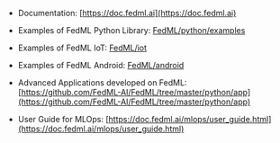 - Documentation: [https://doc.fedml.ai](https://doc.fedml.ai)

- Examples of FedML Python Library: [FedML/python/examples](./../python/examples)

- Examples of FedML IoT: [FedML/iot](../iot)

- Examples of FedML Android: [FedML/android](../android)

- Advanced Applications developed on FedML: [https://github.com/FedML-AI/FedML/tree/master/python/app](https://github.com/FedML-AI/FedML/tree/master/python/app) 

- User Guide for MLOps: [https://doc.fedml.ai/mlops/user_guide.html](https://doc.fedml.ai/mlops/user_guide.html)